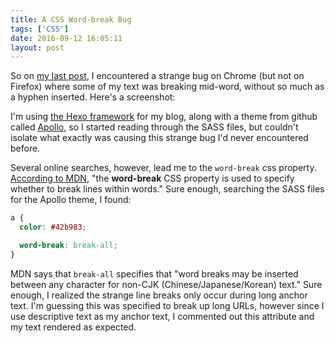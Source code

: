 ```yaml
---
title: A CSS Word-break Bug
tags: ['CSS']
date: 2016-09-12 16:05:11
layout: post
---
```


So on [my last post](https://teach-me-to-code.github.io/2016/07/21/Teaching-C-To-A-JS-Developer/), I encountered a strange bug on Chrome (but not on Firefox) where some of my text was breaking mid-word, without so much as a hyphen inserted. Here's a screenshot:

I'm using [the Hexo framework](https://hexo.io) for my blog, along with a theme from github called [Apollo](https://github.com/pinggod/hexo-theme-apollo), so I started reading through the SASS files, but couldn't isolate what exactly was causing this strange bug I'd never encountered before.

Several online searches, however, lead me to the `word-break` css property. [According to MDN](https://developer.mozilla.org/en-US/docs/Web/CSS/word-break), "the **word-break** CSS property is used to specify whether to break lines within words." Sure enough, searching the SASS files for the Apollo theme, I found:

```css
a {
  color: #42b983;

  word-break: break-all;
}
```

MDN says that `break-all` specifies that "word breaks may be inserted between any character for non-CJK (Chinese/Japanese/Korean) text." Sure enough, I realized the strange line breaks only occur during long anchor text. I'm guessing this was specified to break up long URLs, however since I use descriptive text as my anchor text, I commented out this attribute and my text rendered as expected.
